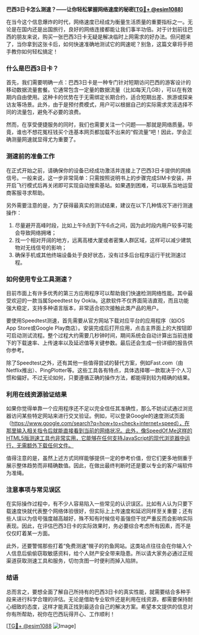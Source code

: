 **巴西3日卡怎么测速？——让你轻松掌握网络速度的秘密[[TG💪+ @esim1088](https://t.me/s/esim1088)]**

在当今这个信息爆炸的时代，网络速度已经成为衡量生活质量的重要指标之一。无论是在国内还是出国旅行，良好的网络连接都能让我们事半功倍。对于计划前往巴西的朋友来说，购买一张巴西3日卡无疑是解决临时上网需求的好办法。但问题来了，当你拿到这张卡后，如何快速准确地测试它的网速呢？别急，这篇文章将手把手教你如何轻松搞定！

### 什么是巴西3日卡？

首先，我们需要明确一点：巴西3日卡是一种专门针对短期访问巴西的游客设计的移动数据流量套餐。它通常包含一定量的数据流量（比如每天几GB），可以在有效期内自由使用。这种卡的优势在于无需绑定长期合约，适合短期出差、旅游或探亲访友等场景。此外，由于是预付费模式，用户可以根据自己的实际需求灵活选择不同的流量包，避免不必要的浪费。

然而，在享受便捷服务的同时，我们也需要关注一个问题——那就是网络质量。毕竟，谁也不想花冤枉钱买个连基本网页都加载不出来的“假流量”吧！因此，学会正确测量网速就显得尤为重要了。

### 测速前的准备工作

在正式开始之前，请确保你的设备已经成功激活并连接上了巴西3日卡提供的网络信号。一般来说，这一步非常简单：只需按照说明书上的步骤完成SIM卡安装，并开启飞行模式后再关闭即可实现自动搜索基站。如果遇到困难，可以联系当地运营商客服寻求帮助。

另外需要注意的是，为了获得最真实的测试结果，建议在以下几种情况下进行测速操作：
1. 尽量避开高峰时段，比如上午9点到下午6点之间，因为此时段内用户较多可能会导致网络拥堵；
2. 找一个相对开阔的地方，远离高楼大厦或者密集人群区域，这样可以减少建筑物对无线信号的影响；
3. 确保手机或其他终端设备处于良好状态，没有过多后台程序运行干扰测速过程。

### 如何使用专业工具测速？

目前市面上有许多优秀的第三方应用程序可以帮助我们快速检测网络性能。其中最受欢迎的一款当属Speedtest by Ookla。这款软件不仅界面简洁直观，而且功能强大稳定，支持多种语言版本，非常适合初次接触此类产品的用户。

要使用Speedtest测速，首先需要从官方网站下载对应平台的应用程序（如iOS App Store或Google Play商店）。安装完成后打开应用，点击主界面上的大按钮即可启动测试流程。整个过程大约需要几秒钟时间，期间系统会自动计算出当前连接下的下载速率、上传速率以及延迟值等关键参数。最后还会生成一份详细的报告供你参考。

除了Speedtest之外，还有其他一些值得尝试的替代方案，例如Fast.com（由Netflix推出）、PingPlotter等。这些工具各有特点，具体选择哪一款取决于个人习惯和偏好。不过无论如何，只要遵循正确的操作方法，都能得到较为精确的结果。

### 利用在线资源验证结果

如果你觉得单靠一个应用程序还不足以完全信任其准确性，那么不妨试试通过浏览器访问某些特定网站来进行交叉验证。例如，可以登录Google的速度测试页面（https://www.google.com/search?q=how+to+check+internet+speed），在那里输入相关指令后就能直接看到当前的网络状况。此外，像SpeedOf.Me这样的HTML5版测速工具也非常实用，它能够在任何支持JavaScript的现代浏览器中运行，无需额外下载任何文件。

值得注意的是，虽然上述方式同样能够提供一定的参考价值，但它们更多地侧重于展示整体趋势而非精确数值。因此，在做出最终判断时还是要以专业的客户端软件为准绳。

### 注意事项与常见误区

在实际操作过程中，有不少人容易陷入一些常见的认识误区。比如有人认为只要下载速度快就代表整个网络体验很好，但实际上上传速度和延迟同样至关重要；还有些人误以为信号强度越高越好，殊不知有时候信号虽强但干扰严重反而会影响实际表现。因此，在评估巴西3日卡的实际效果时，务必要综合考虑所有因素，而不是仅仅盯着某一方面。

此外，还要警惕那些打着“免费测速”幌子的钓鱼网站。这类站点往往会在你输入个人信息后偷偷窃取敏感资料，给个人财产安全带来隐患。所以请大家务必通过正规渠道获取测速工具和服务，切勿贪图一时便利而掉入陷阱。

### 结语

总而言之，要想全面了解自己所持有的巴西3日卡的真实性能，就需要结合多种手段来进行科学合理的评估。无论是借助专业软件还是利用在线资源，都需要保持耐心细致的态度，这样才能真正找到最适合自己的解决方案。希望本文提供的信息对你有所帮助，祝你在巴西玩得开心、工作顺利！

[[TG💪+ @esim1088](https://t.me/s/esim1088) ![Image](https://i.postimg.cc/4NQfJmqS/Snipaste-2025-05-13-00-14-12.png)]